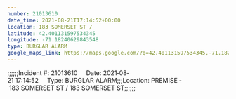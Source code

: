 ```yaml
---
number: 21013610
date_time: 2021-08-21T17:14:52+00:00
location: 183 SOMERSET ST / 
latitude: 42.401131597534345
longitude: -71.18240629843548
type: BURGLAR ALARM
google_maps_link: https://maps.google.com/?q=42.401131597534345,-71.18240629843548
---
```


;;;;;;Incident #: 21013610     Date: 2021‐08‐21 17:14:52     Type: BURGLAR ALARM;;;Location: PREMISE ‐ 183 SOMERSET ST / 183 SOMERSET ST;;;;;;

